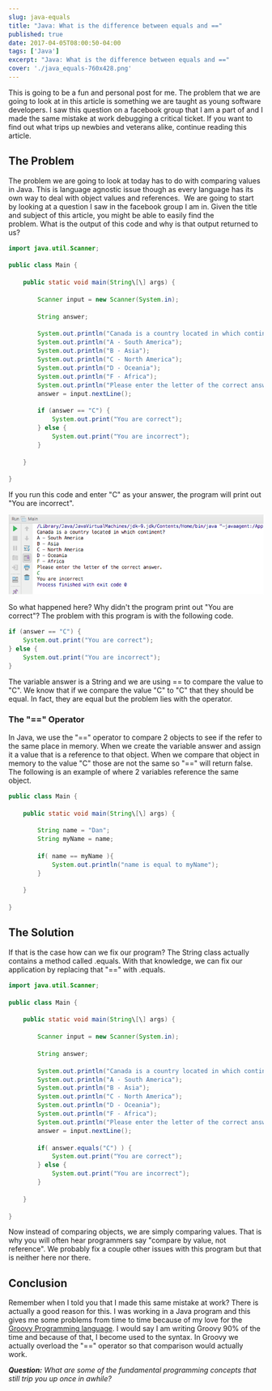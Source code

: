```yaml
---
slug: java-equals
title: "Java: What is the difference between equals and =="
published: true
date: 2017-04-05T08:00:50-04:00
tags: ['Java']
excerpt: "Java: What is the difference between equals and =="
cover: './java_equals-760x428.png'
---
```


This is going to be a fun and personal post for me. The problem that we are going to look at in this article is something we are taught as young software developers. I saw this question on a facebook group that I am a part of and I made the same mistake at work debugging a critical ticket. If you want to find out what trips up newbies and veterans alike, continue reading this article. 

## The Problem

The problem we are going to look at today has to do with comparing values in Java. This is language agnostic issue though as every language has its own way to deal with object values and references.  We are going to start by looking at a question I saw in the facebook group I am in. Given the title and subject of this article, you might be able to easily find the problem. What is the output of this code and why is that output returned to us? 

```java
import java.util.Scanner;

public class Main {

    public static void main(String\[\] args) {

        Scanner input = new Scanner(System.in);

        String answer;

        System.out.println("Canada is a country located in which continent?");
        System.out.println("A - South America");
        System.out.println("B - Asia");
        System.out.println("C - North America");
        System.out.println("D - Oceania");
        System.out.println("F - Africa");
        System.out.println("Please enter the letter of the correct answer.");
        answer = input.nextLine();

        if (answer == "C") {
            System.out.print("You are correct");
        } else {
            System.out.print("You are incorrect");
        }

    }

}
```

If you run this code and enter "C" as your answer, the program will print out "You are incorrect".  

![Java Equals Example](./java_equals-1.png)

So what happened here? Why didn't the program print out "You are correct"? The problem with this program is with the following code. 

```java
if (answer == "C") {
    System.out.print("You are correct");
} else {
    System.out.print("You are incorrect");
}
```

The variable answer is a String and we are using == to compare the value to "C". We know that if we compare the value "C" to "C" that they should be equal. In fact, they are equal but the problem lies with the operator. 

### The "==" Operator

In Java, we use the "==" operator to compare 2 objects to see if the refer to the same place in memory. When we create the variable answer and assign it a value that is a reference to that object. When we compare that object in memory to the value "C" those are not the same so "==" will return false. The following is an example of where 2 variables reference the same object. 

```java
public class Main {

    public static void main(String\[\] args) {

        String name = "Dan";
        String myName = name;

        if( name == myName ){
            System.out.println("name is equal to myName");
        }

    }

}
```

## The Solution

If that is the case how can we fix our program? The String class actually contains a method called .equals. With that knowledge, we can fix our application by replacing that "==" with .equals. 

```java
import java.util.Scanner;

public class Main {

    public static void main(String\[\] args) {

        Scanner input = new Scanner(System.in);

        String answer;

        System.out.println("Canada is a country located in which continent?");
        System.out.println("A - South America");
        System.out.println("B - Asia");
        System.out.println("C - North America");
        System.out.println("D - Oceania");
        System.out.println("F - Africa");
        System.out.println("Please enter the letter of the correct answer.");
        answer = input.nextLine();

        if( answer.equals("C") ) {
            System.out.print("You are correct");
        } else {
            System.out.print("You are incorrect");
        }

    }

}
```

Now instead of comparing objects, we are simply comparing values. That is why you will often hear programmers say "compare by value, not reference". We probably fix a couple other issues with this program but that is neither here nor there. 

## Conclusion

Remember when I told you that I made this same mistake at work? There is actually a good reason for this. I was working in a Java program and this gives me some problems from time to time because of my love for the [Groovy Programming language](http://bit.ly/2n5SBn6). I would say I am writing Groovy 90% of the time and because of that, I become used to the syntax. In Groovy we actually overload the "==" operator so that comparison would actually work.  

_**Question:** What are some of the fundamental programming concepts that still trip you up once in awhile?_